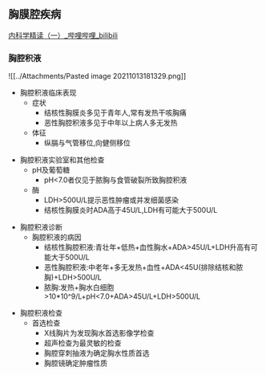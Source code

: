 ## 胸膜腔疾病
[内科学精读（一）_哔哩哔哩_bilibili](https://www.bilibili.com/video/BV1k64y11734?p=7&share_source=copy_web)
### 胸腔积液
![[../Attachments/Pasted image 20211013181329.png]]



- 胸腔积液临床表现 
	- 症状  
		- 结核性胸膜炎多见于青年人,常有发热干咳胸痛
		- 恶性胸腔积液多见于中年以上病人多无发热
	- 体征  
		- 纵膈与气管移位,向健侧移位
<!--ID: 1634124578284-->



- 胸腔积液实验室和其他检查 
	- pH及葡萄糖  
		- pH<7.0者仅见于脓胸与食管破裂所致胸腔积液
	- 酶  
		- LDH>500U/L提示恶性肿瘤或并发细菌感染
		- 结核性胸膜炎时ADA高于45U/L,LDH有可能大于500U/L
<!--ID: 1634124578290-->



- 胸腔积液诊断 
	- 胸腔积液的病因
		- 结核性胸腔积液:青壮年+低热+血性胸水+ADA>45U/L+LDH升高有可能大于500U/L
		- 恶性胸腔积液:中老年+多无发热+血性+ADA<45U(排除结核和脓胸)+LDH>500U/L
		- 脓胸:发热+胸水白细胞>10\*10^9/L+pH<7.0+ADA>45U/L+LDH>500U/L
<!--ID: 1634124578296-->



- 胸腔积液检查 
	- 首选检查
		- X线胸片为发现胸水首选影像学检查
		- 超声检查为最灵敏的检查
		- 胸腔穿刺抽液为确定胸水性质首选
		- 胸腔镜确定肿瘤性质
<!--ID: 1634124662334-->